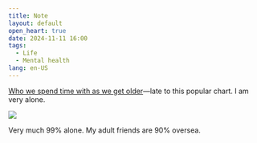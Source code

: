 ```yaml
---
title: Note
layout: default
open_heart: true
date: 2024-11-11 16:00
tags: 
  - Life
  - Mental health
lang: en-US
---
```


[Who we spend time with as we get older](https://flowingdata.com/2022/04/22/changing-who-we-spend-time-with-as-we-get-older/)—late to this popular chart. I am very alone.

![](https://photos.muan.dev/cdn-cgi/imagedelivery/-wp_VgtWlgmh1JURQ8t1mg/f76244b0-8d43-4b7b-e8e4-ddee18c7ef00/public)

Very much 99% alone. My adult friends are 90% oversea.
